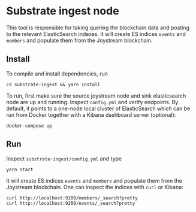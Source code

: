 # Substrate ingest node

This tool is responsible for taking quering the blockchain data and posting to the relevant ElasticSearch indexes. It will create ES indices `events` and `members` and populate them from the Joystream blockchain.

## Install

To compile and install dependencies, run

```[bash]
cd substrate-ingest && yarn install
```

To run, first make sure the source joystream node and sink elasticsearch node are up and running. Inspect `config.yml` and verify endpoints. By default, it points to a one-node local cluster of ElasticSearch which can be run from Docker together with a Kibana dashboard server (optional):

```[bash]
docker-compose up
```

## Run

Inspect `substrate-ingest/config.yml` and type

```[bash]
yarn start
```

It will create ES indices `events` and `members` and populate them from the Joystream blockchain. One can inspect the indices with `curl` or Kibana:

```[bash]
curl http://localhost:9200/members/_search?pretty
curl http://localhost:9200/events/_search?pretty
```

